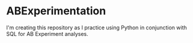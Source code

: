 # ABExperimentation
I'm creating this repository as I practice using Python in conjunction with SQL for AB Experiment analyses.
